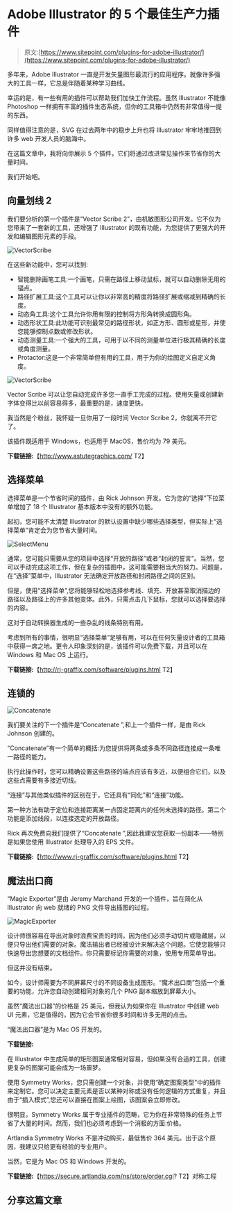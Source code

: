 # Adobe Illustrator 的 5 个最佳生产力插件

> 原文:[https://www.sitepoint.com/plugins-for-adobe-illustrator/](https://www.sitepoint.com/plugins-for-adobe-illustrator/)

多年来，Adobe Illustrator 一直是开发矢量图形最流行的应用程序。就像许多强大的工具一样，它总是伴随着某种学习曲线。

幸运的是，有一些有用的插件可以帮助我们加快工作流程。虽然 Illustrator 不能像 Photoshop 一样拥有丰富的插件生态系统，但你的工具箱中仍然有非常值得一提的东西。

同样值得注意的是，SVG 在过去两年中的稳步上升也将 Illustrator 牢牢地推回到许多 web 开发人员的脑海中。

在这篇文章中，我将向你展示 5 个插件，它们将通过改进常见操作来节省你的大量时间。

我们开始吧。

## 向量划线 2

我们要分析的第一个插件是“Vector Scribe 2”，由机敏图形公司开发。它不仅为您带来了一套新的工具，还增强了 Illustrator 的现有功能，为您提供了更强大的开发和编辑图形元素的手段。

![VectorScribe](../Images/43f7299bbf17a908d7e6220ae807444e.png)

在这些新功能中，您可以找到:

*   智能删除画笔工具:一个画笔，只需在路径上移动鼠标，就可以自动删除无用的锚点。
*   路径扩展工具:这个工具可以让你以非常高的精度将路径扩展或缩减到精确的长度。
*   动态角工具:这个工具允许你用有限的控制将方形角转换成圆形角。
*   动态形状工具:此功能可识别最常见的路径形状，如正方形、圆形或星形，并使您能够控制点数或修改形状。
*   动态测量工具:一个强大的工具，可用于以不同的测量单位进行极其精确的长度或角度测量。
*   Protactor:这是一个非常简单但有用的工具，用于为你的绘图定义自定义角度。

![VectorScribe](../Images/5187d7b2979992bc5c71274a9602f209.png)

Vector Scribe 可以让您自动完成许多您一直手工完成的过程。使用矢量或创建新字体变得比以前容易得多，最重要的是，速度更快。

我当然是个粉丝，我怀疑一旦你用了一段时间 Vector Scribe 2，你就离不开它了。

该插件既适用于 Windows，也适用于 MacOS，售价均为 79 美元。

**下载链接:**【http://www.astutegraphics.com/ T2】

## 选择菜单

选择菜单是一个节省时间的插件，由 Rick Johnson 开发。它为您的“选择”下拉菜单增加了 18 个 Illustrator 基本版本中没有的额外功能。

起初，您可能不太清楚 Illustrator 的默认设置中缺少哪些选择类型，但实际上“选择菜单”肯定会为您节省大量时间。

![SelectMenu](../Images/cc59650d1f53d0d39dec7506d6511325.png)

通常，您可能只需要从您的项目中选择“开放的路径”或者“封闭的誓言”。当然，您可以手动完成这项工作，但在复杂的插图中，这可能需要相当大的努力。问题是，在“选择”菜单中，Illustrator 无法确定开放路径和封闭路径之间的区别。

但是，使用“选择菜单”,您将能够轻松地选择参考线、填充、开放甚至取消描边的路径以及路径上的许多其他变体。此外，只需点击几下鼠标，您就可以选择要选择的内容。

这对于自动转换器生成的一些杂乱的线条特别有用。

考虑到所有的事情，很明显“选择菜单”足够有用，可以在任何矢量设计者的工具箱中获得一席之地。更令人印象深刻的是，该插件可以免费下载，并且可以在 Windows 和 Mac OS 上运行。

**下载链接:**【http://rj-graffix.com/software/plugins.html T2】

## 连锁的

![Concatenate](../Images/c44d584060085db05b9601d4f06f2bfb.png)

我们要关注的下一个插件是“Concatenate ”,和上一个插件一样，是由 Rick Johnson 创建的。

“Concatenate”有一个简单的概括:为您提供将两条或多条不同路径连接成一条唯一路径的能力。

执行此操作时，您可以精确设置这些路径的端点应该有多近，以便组合它们，以及这些点需要有多接近切线。

“连接”与其他类似插件的区别在于，它还具有“同化”和“连接”功能。

第一种方法有助于定位和连接距离某一点固定距离内的任何未选择的路径。第二个功能是添加线段，以连接选定的开放路径。

Rick 再次免费向我们提供了“Concatenate ”,因此我建议您获取一份副本——特别是如果您使用 Illustrator 处理导入的 EPS 文件。

**下载链接:**【http://www.rj-graffix.com/software/plugins.html T2】

## 魔法出口商

“Magic Exporter”是由 Jeremy Marchand 开发的一个插件，旨在简化从 Illustrator 向 web 就绪的 PNG 文件导出插图的过程。

![MagicExporter](../Images/9cea12952890062010a5a7a524cb0ffc.png)

设计师很容易在导出对象时浪费宝贵的时间，因为他们必须手动切片或隐藏层，以便只导出他们需要的对象。魔法输出者已经被设计来解决这个问题。它使您能够只快速导出您想要的文档组件。你只需要标记你需要的对象，使用专用菜单导出。

但这并没有结束。

如今，设计师需要为不同屏幕尺寸的不同设备生成图形。“魔术出口商”包括一个重要的功能，允许您自动创建相同对象的几个 PNG 副本缩放到屏幕大小。

虽然“魔法出口器”的价格是 25 美元，但我认为如果你在 Illustrator 中创建 web UI 元素，它是值得的，因为它会节省你很多时间和许多无用的点击。

“魔法出口器”是为 Mac OS 开发的。

**下载链接:**

在 Illustrator 中生成简单的矩形图案通常相对容易，但如果没有合适的工具，创建更复杂的图案可能会成为一场噩梦。

使用 Symmetry Works，您只需创建一个对象，并使用“确定图案类型”中的插件来定制它。您可以决定主要元素是否以某种对称或没有任何逻辑的方式重复，并且由于“插入模式”,您还可以直接在图案上绘图，该图案会立即修改。

很明显，Symmetry Works 属于专业插件的范畴，它为你在非常特殊的任务上节省了大量的时间。然而，我们也必须考虑到一个消极的方面:价格。

Artlandia Symmetry Works 不是冲动购买，最低售价 364 美元。出于这个原因，我建议只给更有经验的专业用户。

当然，它是为 Mac OS 和 Windows 开发的。

**下载链接:**【https://secure.artlandia.com/ns/store/order.cgi? T2】对称工程

## 分享这篇文章